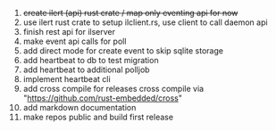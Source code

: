 1. ~~create ilert (api) rust crate / map only eventing api for now~~
2. use ilert rust crate to setup ilclient.rs, use client to call daemon api
3. finish rest api for ilserver
4. make event api calls for poll
5. add direct mode for create event to skip sqlite storage
6. add heartbeat to db to test migration
7. add heartbeat to additional polljob
8. implement heartbeat cli
9. add cross compile for releases cross compile via "https://github.com/rust-embedded/cross" 
10. add markdown documentation
11. make repos public and build first release